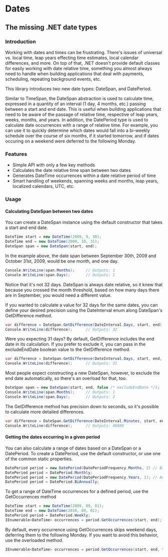 # Dates
## The missing .NET date types

### Introduction
Working with dates and times can be frustrating. There's issues of universal vs. local time, leap years effecting 
time estimates, local calendar differences, and more. On top of that, .NET doesn't provide default classes 
for easily working with date relative time, something you almost always need to handle when building 
applications that deal with payments, scheduling, repeating background events, etc.

This library introduces two new date types: DateSpan, and DatePeriod.

Similar to TimeSpan, the DateSpan abstraction is used to calculate time, expressed in a quantity of an interval (1 day, 4 months, etc.)
passing between a start and end date. This is useful when building applications that need to be aware of the passage of relative time, 
respective of leap years, weeks, months, and years. In addition, the DatePeriod type is used to calculate date occurrences with a range of 
relative time. For example, you can use it to quickly determine which dates would fall into a bi-weekly schedule over the course of six 
months, if it started tomorrow, and if dates occuring on a weekend were deferred to the following Monday.

### Features

* Simple API with only a few key methods
* Calculates the date relative time span between two dates
* Generates DateTime occurrences within a date relative period of time
* Smart handling of weekends, spanning weeks and months, leap years, localized calendars, UTC, etc.

### Usage

#### Calculating DateSpan between two dates

You can create a DateSpan instance using the default constructor that takes a start and end date.

```csharp
DateTime start = new DateTime(2009, 9, 30);
DateTime end = new DateTime(2009, 10, 31);
DateSpan span = new DateSpan(start, end);
```

In the example above, the date span between September 30th, 2009 and October 31st, 2009, would
be one month, and one day. 

```csharp
Console.WriteLine(span.Months);		// Outputs: 1
Console.WriteLine(span.Days);		// Outputs: 1
```

Notice that it's not 32 days. DateSpan is always date relative, so it knew that because
you crossed the month threshold, based on how many days there are in September, you would
need a different value.

If you wanted to calculate a value for 32 days for the same dates, you can define your desired
precision using the DateInterval enum along DateSpan's GetDifference method.

```csharp
var difference = DateSpan.GetDifference(DateInterval.Days, start, end);
Console.WriteLine(difference);		// Outputs: 32
```

Were you expecting 31 days? By default, GetDifference includes the end date in its calculation. If you
prefer to exclude it, you can pass in the excludeEndDate boolean value to the GetDifference method.

```csharp
var difference = DateSpan.GetDifference(DateInterval.Days, start, end, true /* excludeEndDate */);
Console.WriteLine(difference);		// Outputs: 31
```

Most people expect constructing a new DateSpan, however, to exclude the end date automatically, so 
there's an overload for that, too.

```csharp
DateSpan span = new DateSpan(start, end, false /* excludeEndDate */);
Console.WriteLine(span.Months);		// Outputs: 1
Console.WriteLine(span.Days);		// Outputs: 2
```

The GetDifference method has precision down to seconds, so it's possible to calculate more
detailed differences.

```csharp
var difference = DateSpan.GetDifference(DateInterval.Minutes, start, end);
Console.WriteLine(difference);		// Outputs: 46080
```

#### Getting the dates occurring in a given period

You can also calculate a range of dates based on a DateSpan or a DatePeriod. To create a DatePeriod,
use the default constructor, or use one of the common static properties.
 
```csharp
DatePeriod period = new DatePeriod(DatePeriodFrequency.Months, 2) // Bimonthly
DatePeriod period = DatePeriod.Monthly;						      
DatePeriod period = new DatePeriod(DatePeriodFrequency.Years, 1); // Annually
DatePeriod period = DatePeriod.BiAnnually;					      
```

To get a range of DateTime occurrences for a defined period, use the GetOccurrences method

```csharp
DateTime start = new DateTime(2009, 09, 01);
DateTime end = new DateTime(2010, 09, 01);
DatePeriod period = DatePeriod.Weekly;
IEnumerable<DateTime> occurrences = period.GetOccurrences(start, end);
```

By default, every occurrence using GetOccurrences skips weekend days, deferring them to the
following Monday. If you want to avoid this behavior, use the overloaded method.

```csharp	
IEnumerable<DateTime> occurrences = period.GetOccurrences(start, end, false /* skipWeekends */);
```